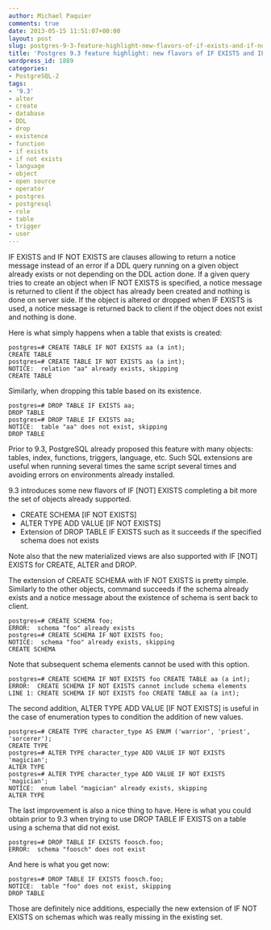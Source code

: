 ```yaml
---
author: Michael Paquier
comments: true
date: 2013-05-15 11:51:07+00:00
layout: post
slug: postgres-9-3-feature-highlight-new-flavors-of-if-exists-and-if-not-exists
title: 'Postgres 9.3 feature highlight: new flavors of IF EXISTS and IF NOT EXISTS'
wordpress_id: 1889
categories:
- PostgreSQL-2
tags:
- '9.3'
- alter
- create
- database
- DDL
- drop
- existence
- function
- if exists
- if not exists
- language
- object
- open source
- operator
- postgres
- postgresql
- role
- table
- trigger
- user
---
```


IF EXISTS and IF NOT EXISTS are clauses allowing to return a notice message instead of an error if a DDL query running on a given object already exists or not depending on the DDL action done. If a given query tries to create an object when IF NOT EXISTS is specified, a notice message is returned to client if the object has already been created and nothing is done on server side. If the object is altered or dropped when IF EXISTS is used, a notice message is returned back to client if the object does not exist and nothing is done. 

Here is what simply happens when a table that exists is created:

    postgres=# CREATE TABLE IF NOT EXISTS aa (a int);
    CREATE TABLE
    postgres=# CREATE TABLE IF NOT EXISTS aa (a int);
    NOTICE:  relation "aa" already exists, skipping
    CREATE TABLE

Similarly, when dropping this table based on its existence.

    postgres=# DROP TABLE IF EXISTS aa;
    DROP TABLE
    postgres=# DROP TABLE IF EXISTS aa;
    NOTICE:  table "aa" does not exist, skipping
    DROP TABLE

Prior to 9.3, PostgreSQL already proposed this feature with many objects: tables, index, functions, triggers, language, etc. Such SQL extensions are useful when running several times the same script several times and avoiding errors on environments already installed.
  
9.3 introduces some new flavors of IF [NOT] EXISTS completing a bit more the set of objects already supported.

  * CREATE SCHEMA [IF NOT EXISTS]
  * ALTER TYPE ADD VALUE [IF NOT EXISTS]
  * Extension of DROP TABLE IF EXISTS such as it succeeds if the specified schema does not exists

Note also that the new materialized views are also supported with IF [NOT] EXISTS for CREATE, ALTER and DROP.

The extension of CREATE SCHEMA with IF NOT EXISTS is pretty simple. Similarly to the other objects, command succeeds if the schema already exists and a notice message about the existence of schema is sent back to client.

    postgres=# CREATE SCHEMA foo;
    ERROR:  schema "foo" already exists
    postgres=# CREATE SCHEMA IF NOT EXISTS foo;
    NOTICE:  schema "foo" already exists, skipping
    CREATE SCHEMA

Note that subsequent schema elements cannot be used with this option.

    postgres=# CREATE SCHEMA IF NOT EXISTS foo CREATE TABLE aa (a int);
    ERROR:  CREATE SCHEMA IF NOT EXISTS cannot include schema elements
    LINE 1: CREATE SCHEMA IF NOT EXISTS foo CREATE TABLE aa (a int);

The second addition, ALTER TYPE ADD VALUE [IF NOT EXISTS] is useful in the case of enumeration types to condition the addition of new values.

    postgres=# CREATE TYPE character_type AS ENUM ('warrior', 'priest', 'sorcerer');
    CREATE TYPE
    postgres=# ALTER TYPE character_type ADD VALUE IF NOT EXISTS 'magician';
    ALTER TYPE
    postgres=# ALTER TYPE character_type ADD VALUE IF NOT EXISTS 'magician';
    NOTICE:  enum label "magician" already exists, skipping
    ALTER TYPE

The last improvement is also a nice thing to have. Here is what you could obtain prior to 9.3 when trying to use DROP TABLE IF EXISTS on a table using a schema that did not exist.

    postgres=# DROP TABLE IF EXISTS foosch.foo;
    ERROR:  schema "foosch" does not exist

And here is what you get now:

    postgres=# DROP TABLE IF EXISTS foosch.foo;
    NOTICE:  table "foo" does not exist, skipping
    DROP TABLE

Those are definitely nice additions, especially the new extension of IF NOT EXISTS on schemas which was really missing in the existing set.
